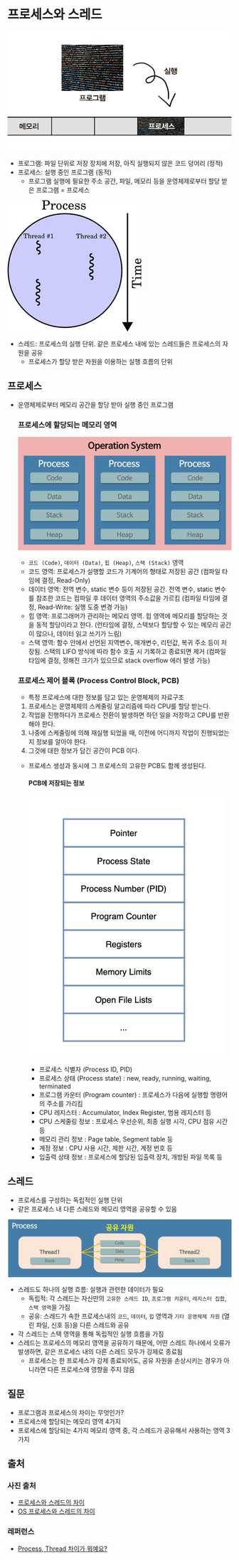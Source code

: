 # 프로세스와 스레드

![process](./process-thread/2.png)
- 프로그램: 파일 단위로 저장 장치에 저장, 아직 실행되지 않은 코드 덩어리 (정적)
- 프로세스: 실행 중인 프로그램 (동적)
  - 프로그램 실행에 필요한 주소 공간, 파일, 메모리 등을 운영체제로부터 할당 받은 프로그램 = 프로세스

![thread](./process-thread/3.png)
- 스레드: 프로세스의 실행 단위. 같은 프로세스 내에 있는 스레드들은 프로세스의 자원을 공유
  - 프로세스가 할당 받은 자원을 이용하는 실행 흐름의 단위

## 프로세스
- 운영체제로부터 메모리 공간을 할당 받아 실행 중인 프로그램
  
  ### 프로세스에 할당되는 메모리 영역
  ![4area](./process-thread/4.png)
  - `코드 (Code)`, `데이터 (Data)`, `힙 (Heap)`, `스택 (Stack)` 영역 
  - 코드 영역: 프로세스가 실행할 코드가 기계어의 형태로 저장된 공간 (컴파일 타임에 결정, Read-Only)
  - 데이터 영역: 전역 변수, static 변수 등이 저장된 공간. 전역 변수, static 변수를 참조한 코드는 컴파일 후 데이터 영역의 주소값을 가르킴 (컴파일 타임에 결정, Read-Write: 실행 도중 변경 가능)
  - 힙 영역: 프로그래머가 관리하는 메모리 영역. 힙 영역에 메모리를 할당하는 것을 동적 할당이라고 한다. (런타임에 결정, 스택보다 할당할 수 있는 메모리 공간이 많으나, 데이터 읽고 쓰기가 느림)
  - 스택 영역: 함수 안에서 선언된 지역변수, 매개변수, 리턴값, 복귀 주소 등이 저장됨. 스택의 LIFO 방식에 따라 함수 호출 시 기록하고 종료되면 제거 (컴파일 타임에 결정, 정해진 크기가 있으므로 stack overflow 에러 발생 가능)
  
  ### 프로세스 제어 블록 (Process Control Block, PCB)
  - 특정 프로세스에 대한 정보를 담고 있는 운영체제의 자료구조
  1. 프로세스는 운영체제의 스케줄링 알고리즘에 따라 CPU를 할당 받는다.
  2. 작업을 진행하다가 프로세스 전환이 발생하면 하던 일을 저장하고 CPU를 반환해야 한다.
  3. 나중에 스케줄링에 의해 재실행 되었을 때, 이전에 어디까지 작업이 진행되었는지 정보를 알아야 한다.
  4. 그것에 대한 정보가 담긴 공간이 PCB 이다.
  - 프로세스 생성과 동시에 그 프로세스의 고유한 PCB도 함께 생성된다.

    #### PCB에 저장되는 정보
    ![pcb](./process-thread/1.png)
    - 프로세스 식별자 (Process ID, PID)
    - 프로세스 상태 (Process state) : new, ready, running, waiting, terminated
    - 프로그램 카운터 (Program counter) : 프로세스가 다음에 실행할 명령어의 주소를 가리킴
    - CPU 레지스터 : Accumulator, Index Register, 범용 레지스터 등
    - CPU 스케줄링 정보 : 프로세스 우선순위, 최종 실행 시각, CPU 점유 시간 등
    - 메모리 관리 정보 : Page table, Segment table 등
    - 계정 정보 : CPU 사용 시간, 제한 시간, 계정 번호 등
    - 입출력 상태 정보 : 프로세스에 할당된 입출력 장치, 개방된 파일 목록 등

## 스레드
- 프로세스를 구성하는 독립적인 실행 단위
- 같은 프로세스 내 다른 스레드와 메모리 영역을 공유할 수 있음

![thread](./process-thread/5.png)
- 스레드도 하나의 실행 흐름: 실행과 관련한 데이터가 필요
  - 독립적: 각 스레드는 자신만의 `고유한 스레드 ID`, `프로그램 카운터`, `레지스터 집합`, `스택 영역`을 가짐
  - 공유: 스레드가 속한 프로세스내의 `코드`, `데이터`, `힙` 영역과 `기타 운영체제 자원` (열린 파일, 신호 등)을 다른 스레드와 공유
- 각 스레드는 스택 영역을 통해 독립적인 실행 흐름을 가짐
- 스레드는 프로세스의 메모리 영역을 공유하기 때문에, 어떤 스레드 하나에서 오류가 발생하면, 같은 프로세스 내의 다른 스레드 모두가 강제로 종료됨
  - 프로세스는 한 프로세스가 강제 종료되어도, 공유 자원을 손상시키는 경우가 아니라면 다른 프로세스에 영향을 주지 않음

## 질문
- 프로그램과 프로세스의 차이는 무엇인가?
- 프로세스에 할당되는 메모리 영역 4가지
- 프로세스에 할당되는 4가지 메모리 영역 중, 각 스레드가 공유해서 사용하는 영역 3가지

## 출처
### 사진 출처
- [프로세스와 스레드의 차이](https://velog.io/@raejoonee/%ED%94%84%EB%A1%9C%EC%84%B8%EC%8A%A4%EC%99%80-%EC%8A%A4%EB%A0%88%EB%93%9C%EC%9D%98-%EC%B0%A8%EC%9D%B4)
- [OS 프로세스와 스레드의 차이](https://gmlwjd9405.github.io/2018/09/14/process-vs-thread.html)

### 레퍼런스
- [Process, Thread 차이가 뭐예요?](https://brunch.co.kr/@babosamo/100)